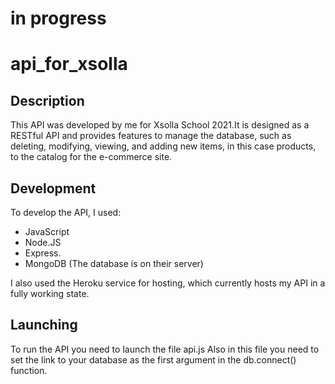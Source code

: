 # in progress 


# api_for_xsolla 

## Description
This API was developed by me for Xsolla School 2021.It is designed as a RESTful API and provides features to manage the database, such as deleting, modifying, viewing, and adding new items, in this case products, to the catalog for the e-commerce site.

## Development
To develop the API, I used:
 * JavaScript
 * Node.JS
 * Express. 
 * MongoDB (The database is on their server)

 I also used the Heroku service for hosting, which currently hosts my API in a fully working state.

## Launching
To run the API you need to launch the file api.js
Also in this file you need to set the link to your database as the first argument in the db.connect() function.
